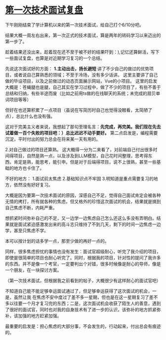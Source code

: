 # [第一次技术面试复盘](https://github.com/QiYongchuan/MyGitBlog/issues/85)

下午刚刚结束了学计算机以来的第一次技术面试，给自己打个6/10分吧。

结果大概一周左右出来，第一次正式的技术面试，算是两年的转码学习以来迈出的第一步了。

趁着结果还没出来，趁着现在还不至于被不好的结果吓到：),记忆还算鲜活，写下一些面试复盘，也算是对近期学习复习的一个总结。

先说这次面试好的方面：
**1.主动出击，扬长避短**
讲了不少自己的做过的优势项目，或者说自己算熟悉的领域；不至于冷场，没有多少话讲。
这里主要讲了自己做的毕设项目，以及之前做过的动态页面展示网站，Vue的小项目。
这里的启发大概是：苍蝇腿也是腿，自己其实在学习过程中，做了不少的项目了，有些不善于总结和归纳，有些半途而废（比如之前用ts做的在线聊天的系统；未完成的扇贝单词项目等等）

但好在也还算积累了一点项目（虽说在写简历时自己也觉得没眼看，太简陋了点），总比什么也没有强。

这对于完美主义者来说，我想起了那句至理名言：**先完成，再完美。我们现在先去试着做一百个失败的项目吧：）总比迟迟不动手要好。**
第二点启发是，编程需要沉淀，平时付出的努力总会在将来某一天有用的。

2.对自己做过的项目还算熟。
这大概得一分为二来看了，对前端自己付出很多时间得项目，自然是熟一点，以及涉及到LLM模型，自己花时间整理，思考得东西，肯定是熟，能思考，能引申。但是对于后端得项目，说不上很熟，甚至一些基础的地方也卡住了。

不好的地方：
1.面试前太焦虑
2.基础知识点不牢固
3.明知道是重点需要复习的地方，依然没有好好复习。


大概是因为要第一次技术面试的原因，深感自己不足，觉得自己面试肯定会被各种无情的拷打，所有就各种的焦虑，但又格外的珍惜这次面试的机会，结果就是搞到自己焦虑不断，内耗严重。

想抓紧时间弥补自己的不足，又一边学一边焦虑自己怎么还这么多没有弄明白。结果就是面试紧迫感激发出来的高斗志只维持了不到几天，剩下的时间一边焦虑一边学，甚至只焦虑不学。

本可以按计划的话多学一点，那至少做的再好一点的。

同样，很多焦虑担忧的事情也没有发生：面试官超级耐心，听完了我介绍的项目，即使是很简单的项目也耐心听完了。同时，根据我的项目，针对性的提问了我许多的东西。并不是像一个考官，一定要判出个对错，很多时候像是耐心的导师，像是一个朋友，在一块探讨方案。

（第一次技术面试，但根据我之前看到的帖子，大概很少有这样耐心的面试官吧）

不知道自己能不能足够幸运面试通过了，但足够幸运获得了这次面试的机会，一是，虽然让我 在焦虑不安中度过了差不多一星期，但也是在这一星期复习了差不多以往要一个月才复习完的东西；二是，这次面试机会收获了陌生人的善意，遇到了很好的面试官，同时也对我的自身技术有了进一步的认识，该弥补的地方抓紧弥补，该加强的地方赶紧加强。

最重要的启发是：担心焦虑的大部分事，不会发生的，行动起来，付出总会有痕迹的。
